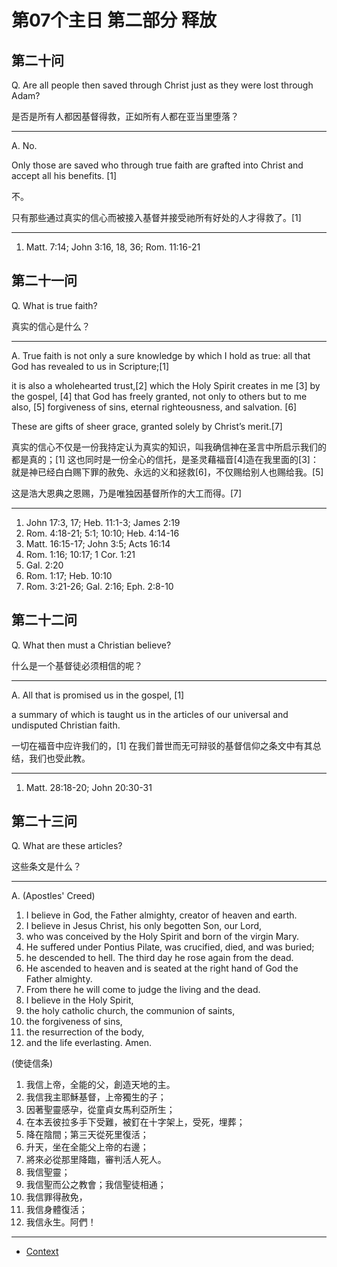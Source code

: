 # 第07个主日 第二部分 释放

## 第二十问

Q. Are all people then saved through Christ
just as they were lost through Adam?

是否是所有人都因基督得救，正如所有人都在亚当里堕落？

---

A. No.

Only those are saved
who through true faith
are grafted into Christ
and accept all his benefits. [1]

不。

只有那些通过真实的信心而被接入基督并接受祂所有好处的人才得救了。[1]

---

1. Matt. 7:14; John 3:16, 18, 36; Rom. 11:16-21

## 第二十一问

Q. What is true faith?

真实的信心是什么？

---

A. True faith is not only a sure knowledge by which I hold as true: all that God has revealed to us in Scripture;[1]

it is also a wholehearted trust,[2]
which the Holy Spirit creates in me [3] by the gospel, [4]
that God has freely granted,
not only to others but to me also, [5]
forgiveness of sins,
eternal righteousness,
and salvation. [6]

These are gifts of sheer grace,
granted solely by Christ’s merit.[7]

真实的信心不仅是一份我持定认为真实的知识，叫我确信神在圣言中所启示我们的都是真的；[1]
这也同时是一份全心的信托，是圣灵藉福音[4]造在我里面的[3]：
就是神已经白白赐下罪的赦免、永远的义和拯救[6]，不仅赐给别人也赐给我。[5]

这是浩大恩典之恩赐，乃是唯独因基督所作的大工而得。[7]

---

1. John 17:3, 17; Heb. 11:1-3; James 2:19
2. Rom. 4:18-21; 5:1; 10:10; Heb. 4:14-16
3. Matt. 16:15-17; John 3:5; Acts 16:14
4. Rom. 1:16; 10:17; 1 Cor. 1:21
5. Gal. 2:20
6. Rom. 1:17; Heb. 10:10
7. Rom. 3:21-26; Gal. 2:16; Eph. 2:8-10

## 第二十二问

Q. What then must a Christian believe?

什么是一个基督徒必须相信的呢？

---

A. All that is promised us in the gospel, [1]

a summary of which is taught us
in the articles of our universal
and undisputed Christian faith.

一切在福音中应许我们的，[1]
在我们普世而无可辩驳的基督信仰之条文中有其总结，我们也受此教。

---

1. Matt. 28:18-20; John 20:30-31

## 第二十三问

Q. What are these articles?

这些条文是什么？

---

A. (Apostles' Creed)

1. I believe in God, the Father almighty, creator of heaven and earth.
2. I believe in Jesus Christ, his only begotten Son, our Lord,
3. who was conceived by the Holy Spirit and born of the virgin Mary.
4. He suffered under Pontius Pilate, was crucified, died, and was buried;
5. he descended to hell. The third day he rose again from the dead.
6. He ascended to heaven and is seated at the right hand of God the Father almighty.
7. From there he will come to judge the living and the dead.
8. I believe in the Holy Spirit,
9. the holy catholic church, the communion of saints,
10. the forgiveness of sins,
11. the resurrection of the body,
12. and the life everlasting. Amen.

(使徒信条)

1. 我信上帝，全能的父，創造天地的主。
2. 我信我主耶穌基督，上帝獨生的子；
3. 因著聖靈感孕，從童貞女馬利亞所生；
4. 在本丟彼拉多手下受難，被釘在十字架上，受死，埋葬；
5. 降在陰間；第三天從死里復活；
6. 升天，坐在全能父上帝的右邊；
7. 將來必從那里降臨，審判活人死人。
8. 我信聖靈；
9. 我信聖而公之教會；我信聖徒相通；
10. 我信罪得赦免，
11. 我信身體復活；
12. 我信永生。阿們！

----

* [Context](./welcome)